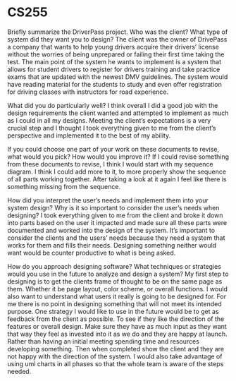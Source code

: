 # CS255
Briefly summarize the DriverPass project. Who was the client? What type of system did they want you to design?
   The client was the owner of DrivePass a company that wants to help young drivers acquire their drivers’ license
   without the worries of being unprepared or failing their first time taking the test. The main point of the
   system he wants to implement is a system that allows for student drivers to register for drivers training
   and take practice exams that are updated with the newest DMV guidelines. The system would have reading material 
   for the students to study and even offer registration for driving classes with instructors for road experience.
    
What did you do particularly well?
    I think overall I did a good job with the design requirements the client wanted and attempted to implement as
    much as I could in all my designs. Meeting the client’s expectations is a very crucial step and I thought I took
    everything given to me from the client’s perspective and implemented it to the best of my ability.
    
If you could choose one part of your work on these documents to revise, what would you pick? How would you improve it?
    If I could revise something from these documents to revise, I think I would start with my sequence diagram. I
    think I could add more to it, to more properly show the sequence of all parts working together. After taking a
    look at it again I feel like there is something missing from the sequence.
    
How did you interpret the user’s needs and implement them into your system design? Why is it so important to consider 
the user’s needs when designing?
    I took everything given to me from the client and broke it down into parts based on the user it impacted
    and made sure all these parts were documented and worked into the design of the system. It’s important to
    consider the clients and the users’ needs because they need a system that works for them and fills their needs.
    Designing something neither would want would be counter productive to what is being asked.
    
How do you approach designing software? What techniques or strategies would you use in the future to analyze and 
design a system?
    My first step to designing is to get the clients frame of thought to be on the same page as them. Whether it
    be page layout, color scheme, or overall functions. I would also want to understand what users it really is going
    to be designed for. For me there is no point in designing something that will not meet its intended purpose. One
    strategy I would like to use in the future would be to get as feedback from the client as possible. To see if they
    like the direction of the features or overall design. Make sure they have as much input as they want that way
    they feel as invested into it as we do and they are happy at launch. Rather than having an initial meeting spending
    time and resources developing something. Then when completed show the client and they are not happy with the
    direction of the system. I would also take advantage of using uml charts in all phases so that the whole team 
    is aware of the steps needed.
